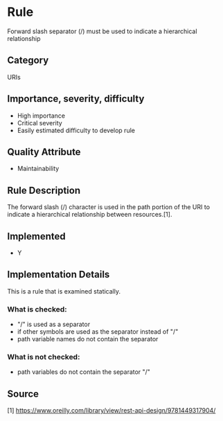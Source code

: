 # Rule
Forward slash separator (/) must be used to indicate a hierarchical relationship
## Category
URIs
## Importance, severity, difficulty
* High importance
* Critical severity
* Easily estimated difficulty to develop rule
## Quality Attribute
* Maintainability 
## Rule Description
The forward slash (/) character is used in the path portion of the URI to indicate a hierarchical relationship between resources.[1].
## Implemented
* Y
## Implementation Details
This is a rule that is examined statically. 
### What is checked:
* "/" is used as a separator
* if other symbols are used as the separator instead of "/"
* path variable names do not contain the separator

### What is not checked:
* path variables do not contain the separator "/"

## Source
[1] https://www.oreilly.com/library/view/rest-api-design/9781449317904/